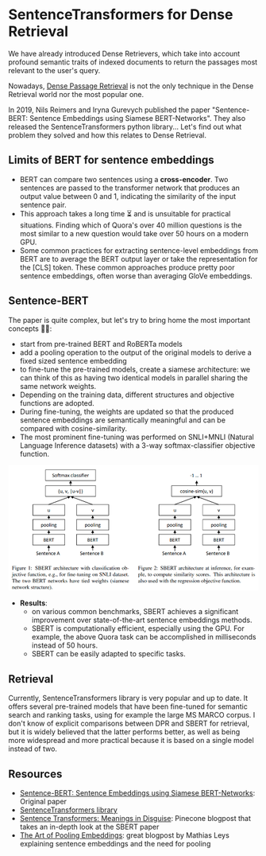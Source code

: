 # SentenceTransformers for Dense Retrieval

We have already introduced Dense Retrievers, which take into account profound semantic traits of indexed documents to return the passages most relevant to the user's query.

Nowadays, [Dense Passage Retrieval](dpr.md) is not the only technique in the Dense Retrieval world nor the most popular one.

In 2019, Nils Reimers and Iryna Gurevych published the paper "Sentence-BERT: Sentence Embeddings using Siamese BERT-Networks". They also released the SentenceTransformers python library...
Let's find out what problem they solved and how this relates to Dense Retrieval.

## Limits of BERT for sentence embeddings
- BERT can compare two sentences using a **cross-encoder**. Two sentences are passed to the transformer network that produces an output value between 0 and 1, indicating the similarity of the input sentence pair.
- This approach takes a long time ⏳ and is unsuitable for practical situations. Finding which of Quora's over 40 million questions is the most similar to a new question would take over 50 hours on a modern GPU.
- Some common practices for extracting sentence-level embeddings from BERT are to average the BERT output layer or take the representation for the \[CLS\] token. These common approaches produce pretty poor sentence embeddings, often worse than averaging GloVe embeddings.

## Sentence-BERT
The paper is quite complex, but let's try to bring home the most important concepts 👨‍🏫:
- start from pre-trained BERT and RoBERTa models
- add a pooling operation to the output of the original models to derive a fixed sized sentence embedding
- to fine-tune the pre-trained models, create a siamese architecture: we can think of this as having two identical models in parallel sharing the same network weights.
- Depending on the training data, different structures and objective functions are adopted.
- During fine-tuning, the weights are updated so that the produced sentence embeddings are semantically meaningful and can be compared with cosine-similarity.
- The most prominent fine-tuning was performed on SNLI+MNLI (Natural Language Inference datasets) with a 3-way softmax-classifier objective function.

![SBERT architecture](../images/sbert-architecture.png)

- **Results**:
  - on various common benchmarks, SBERT achieves a significant improvement over state-of-the-art sentence embeddings methods.
  - SBERT is computationally efficient, especially using the GPU. For example, the above Quora task can be accomplished in milliseconds instead of 50 hours.
  - SBERT can be easily adapted to specific tasks.


## Retrieval

Currently, SentenceTransformers library is very popular and up to date.
It offers several pre-trained models that have been fine-tuned for semantic search and ranking tasks, using for example the large MS MARCO corpus.
I don't know of explicit comparisons between DPR and SBERT for retrieval, but it is widely believed that the latter performs better, as well as being more widespread and more practical because it is based on a single model instead of two.


## Resources
- [Sentence-BERT: Sentence Embeddings using Siamese BERT-Networks](https://arxiv.labs.arxiv.org/html/1908.10084): Original paper
- [SentenceTransformers library](https://www.sbert.net/)
- [Sentence Transformers: Meanings in Disguise](https://www.pinecone.io/learn/sentence-embeddings/): Pinecone blogpost that takes an in-depth look at the SBERT paper
- [The Art of Pooling Embeddings](https://blog.ml6.eu/the-art-of-pooling-embeddings-c56575114cf8): great blogpost by Mathias Leys explaining sentence embeddings and the need for pooling